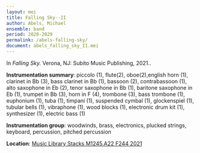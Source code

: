 ```yaml
---
layout: mei
title: Falling Sky--II
author: Abels, Michael
ensemble: band
period: 2020-2029
permalink: /abels-falling-sky/
document: abels_falling_sky_II.mei
---
```


In *Falling Sky.* Verona, NJ: Subito Music Publishing, 2021..

**Instrumentation summary**: piccolo (1), flute(2), oboe(2),english horn (1), clarinet in Bb (3), bass clarinet in Bb (1), bassoon (2), contrabassoon (1), alto saxophone in Eb (2), tenor saxophone in Bb (1), baritone saxophone in Eb (1), trumpet in Bb (3), horn in F (4), trombone (3), bass trombone (1), euphonium (1), tuba (1), timpani (1), suspended cymbal (1), glockenspiel (1), tubular bells (1), vibraphone (1), wood blocks (1), electronic drum kit (1), synthesizer (1), electric bass (1)

**Instrumentation group**: woodwinds, brass, electronics, plucked strings, keyboard, percussion, pitched percussion

**Location**: <a href="https://tufts.primo.exlibrisgroup.com/permalink/01TUN_INST/1kc9gia/alma991018306432503851" target="_blank">Music Library Stacks M1245.A22 F244 2021</a>